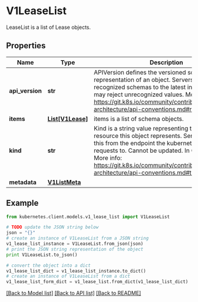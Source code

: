# V1LeaseList

LeaseList is a list of Lease objects.

## Properties

Name | Type | Description | Notes
------------ | ------------- | ------------- | -------------
**api_version** | **str** | APIVersion defines the versioned schema of this representation of an object. Servers should convert recognized schemas to the latest internal value, and may reject unrecognized values. More info: https://git.k8s.io/community/contributors/devel/sig-architecture/api-conventions.md#resources | [optional] 
**items** | [**List[V1Lease]**](V1Lease.md) | items is a list of schema objects. | 
**kind** | **str** | Kind is a string value representing the REST resource this object represents. Servers may infer this from the endpoint the kubernetes.client submits requests to. Cannot be updated. In CamelCase. More info: https://git.k8s.io/community/contributors/devel/sig-architecture/api-conventions.md#types-kinds | [optional] 
**metadata** | [**V1ListMeta**](V1ListMeta.md) |  | [optional] 

## Example

```python
from kubernetes.client.models.v1_lease_list import V1LeaseList

# TODO update the JSON string below
json = "{}"
# create an instance of V1LeaseList from a JSON string
v1_lease_list_instance = V1LeaseList.from_json(json)
# print the JSON string representation of the object
print V1LeaseList.to_json()

# convert the object into a dict
v1_lease_list_dict = v1_lease_list_instance.to_dict()
# create an instance of V1LeaseList from a dict
v1_lease_list_form_dict = v1_lease_list.from_dict(v1_lease_list_dict)
```
[[Back to Model list]](../README.md#documentation-for-models) [[Back to API list]](../README.md#documentation-for-api-endpoints) [[Back to README]](../README.md)


